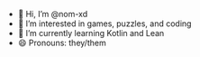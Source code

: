 - 👋 Hi, I’m @nom-xd
- 👀 I’m interested in games, puzzles, and coding
- 🌱 I’m currently learning Kotlin and Lean
- 😄 Pronouns: they/them

<!---
nom-xd/nom-xd is a ✨ special ✨ repository because its `README.md` (this file) appears on your GitHub profile.
You can click the Preview link to take a look at your changes.
--->
